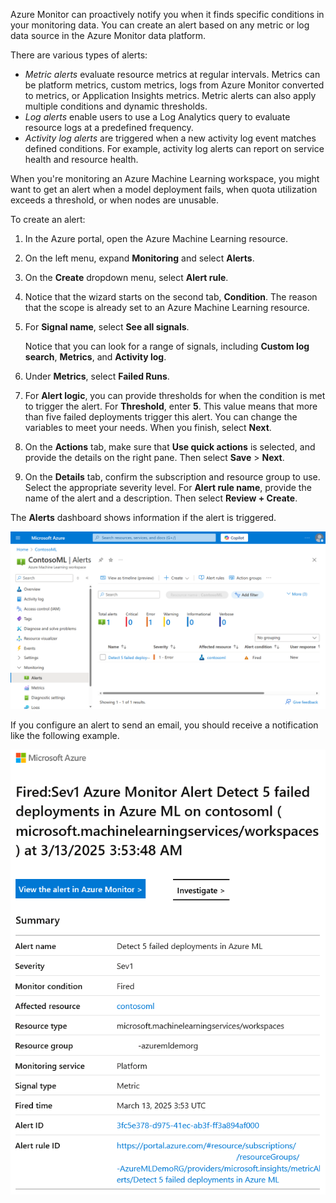 Azure Monitor can proactively notify you when it finds specific conditions in your monitoring data. You can create an alert based on any metric or log data source in the Azure Monitor data platform.

There are various types of alerts:

- *Metric alerts* evaluate resource metrics at regular intervals. Metrics can be platform metrics, custom metrics, logs from Azure Monitor converted to metrics, or Application Insights metrics. Metric alerts can also apply multiple conditions and dynamic thresholds.
- *Log alerts* enable users to use a Log Analytics query to evaluate resource logs at a predefined frequency.
- *Activity log alerts* are triggered when a new activity log event matches defined conditions. For example, activity log alerts can report on service health and resource health.

When you're monitoring an Azure Machine Learning workspace, you might want to get an alert when a model deployment fails, when quota utilization exceeds a threshold, or when nodes are unusable.

To create an alert:

1. In the Azure portal, open the Azure Machine Learning resource.

1. On the left menu, expand **Monitoring** and select **Alerts**.

1. On the **Create** dropdown menu, select **Alert rule**.

1. Notice that the wizard starts on the second tab, **Condition**. The reason that the scope is already set to an Azure Machine Learning resource.

1. For **Signal name**, select **See all signals**.

   Notice that you can look for a range of signals, including **Custom log search**, **Metrics**, and **Activity log**.

1. Under **Metrics**, select **Failed Runs**.

1. For **Alert logic**, you can provide thresholds for when the condition is met to trigger the alert. For **Threshold**, enter **5**. This value means that more than five failed deployments trigger this alert. You can change the variables to meet your needs. When you finish, select **Next**.

1. On the **Actions** tab, make sure that **Use quick actions** is selected, and provide the details on the right pane. Then select **Save** > **Next**.

1. On the **Details** tab, confirm the subscription and resource group to use. Select the appropriate severity level. For **Alert rule name**, provide the name of the alert and a description. Then select **Review + Create**.

The **Alerts** dashboard shows information if the alert is triggered.

![Screenshot of the Alert dashboard in an Azure Machine Learning workspace in the Azure portal.](../media/machine-learning-alerts.png)

If you configure an alert to send an email, you should receive a notification like the following example.

![Screenshot that shows the output of an Azure Monitor alert in the Azure portal.](../media/azure-monitor-alert.png)
